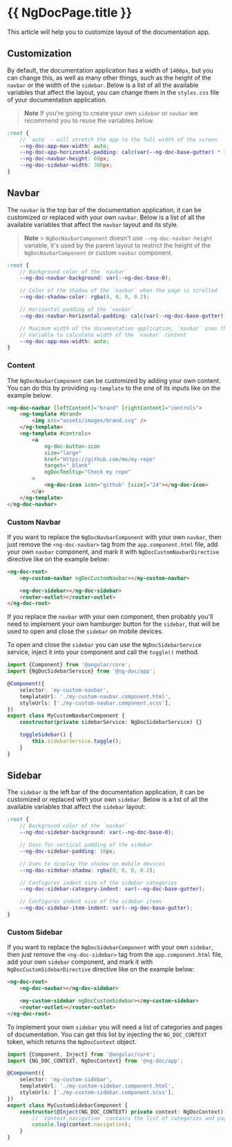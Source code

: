 # {{ NgDocPage.title }}

This article will help you to customize layout of the documentation app.

## Customization

By default, the documentation application has a width of `1400px`, but you can change this, as well
as
many other things, such as the height of the `navbar` or the width of the `sidebar`. Below is a list
of
all the available variables that affect the layout, you can change them in the `styles.css` file of
your documentation application.

> **Note**
> If you're going to create your own `sidebar` or `navbar` we recommend you to reuse
> the variables below.

```scss
:root {
	// `auto` - will stretch the app to the full width of the screen
	--ng-doc-app-max-width: auto;
	--ng-doc-app-horizontal-padding: calc(var(--ng-doc-base-gutter) * 3);
	--ng-doc-navbar-height: 60px;
	--ng-doc-sidebar-width: 300px;
}
```

## Navbar

The `navbar` is the top bar of the documentation application, it can be customized or replaced with
your own `navbar`. Below is a list of all the available variables that affect the `navbar` layout
and its style.

> **Note** > `NgDocNavbarComponent` doesn't use `--ng-doc-navbar-height` variable, it's used by the
> parent layout
> to restrict the height of the `NgDocNavbarComponent` or custom `navbar` component.

```scss
:root {
	// Background color of the `navbar`
	--ng-doc-navbar-background: var(--ng-doc-base-0);

	// Color of the shadow of the `navbar` when the page is scrolled
	--ng-doc-shadow-color: rgba(0, 0, 0, 0.2);

	// Horizontal padding of the `navbar`
	--ng-doc-navbar-horizontal-padding: calc(var(--ng-doc-base-gutter) * 3);

	// Maximum width of the documentation application, `navbar` uses this
	// Variable to calculate width of the `navbar` content
	--ng-doc-app-max-width: auto;
}
```

### Content

The `NgDocNavbarComponent` can be customized by adding your own content. You can do this
by providing `ng-template` to the one of its inputs like on the example below:

```html
<ng-doc-navbar [leftContent]="brand" [rightContent]="controls">
	<ng-template #brand>
		<img src="assets/images/brand.svg" />
	</ng-template>
	<ng-template #controls>
		<a
			ng-doc-button-icon
			size="large"
			href="https://github.com/me/my-repo"
			target="_blank"
			ngDocTooltip="Check my repo"
		>
			<ng-doc-icon icon="github" [size]="24"></ng-doc-icon>
		</a>
	</ng-template>
</ng-doc-navbar>
```

### Custom Navbar

If you want to replace the `NgDocNavbarComponent` with your own `navbar`, then just remove the
`<ng-doc-navbar>` tag from the `app.component.html` file, add your own `navbar` component,
and mark it with `NgDocCustomNavbarDirective` directive like on the example below:

```html
<ng-doc-root>
	<my-custom-navbar ngDocCustomNavbar></my-custom-navbar>

	<ng-doc-sidebar></ng-doc-sidebar>
	<router-outlet></router-outlet>
</ng-doc-root>
```

If you replace the `navbar` with your own component, then probably you'll need to implement
your own hamburger button for the `sidebar`, that will be used to open and close the `sidebar`
on mobile devices.

To open and close the `sidebar` you can use the `NgDocSidebarService` service, inject it into your
component and call the `toggle()` method.

```typescript
import {Component} from '@angular/core';
import {NgDocSidebarService} from '@ng-doc/app';

@Component({
	selector: 'my-custom-navbar',
	templateUrl: './my-custom-navbar.component.html',
	styleUrls: ['./my-custom-navbar.component.scss'],
})
export class MyCustomNavbarComponent {
	constructor(private sidebarService: NgDocSidebarService) {}

	toggleSidebar() {
		this.sidebarService.toggle();
	}
}
```

## Sidebar

The `sidebar` is the left bar of the documentation application, it can be customized or replaced
with
your own `sidebar`. Below is a list of all the available variables that affect the `sidebar` layout:

```scss
:root {
	// Background color of the `navbar`
	--ng-doc-sidebar-background: var(--ng-doc-base-0);

	// Uses for vertical padding of the sidebar
	--ng-doc-sidebar-padding: 16px;

	// Uses to display the shadow on mobile devices
	--ng-doc-sidebar-shadow: rgba(0, 0, 0, 0.2);

	// Configures indent size of the sidebar categories
	--ng-doc-sidebar-category-indent: var(--ng-doc-base-gutter);

	// Configures indent size of the sidebar items
	--ng-doc-sidebar-item-indent: var(--ng-doc-base-gutter);
}
```

### Custom Sidebar

If you want to replace the `NgDocSidebarComponent` with your own `sidebar`, then just remove the
`<ng-doc-sidebar>` tag from the `app.component.html` file, add your own `sidebar` component,
and mark it with `NgDocCustomSidebarDirective` directive like on the example below:

```html
<ng-doc-root>
    <ng-doc-navbar></ng-doc-sidebar>

    <my-custom-sidebar ngDocCustomSidebar></my-custom-sidebar>
    <router-outlet></router-outlet>
</ng-doc-root>
```

To implement your own `sidebar` you will need a list of categories and pages of documentation.
You can get this list by injecting the `NG_DOC_CONTEXT` token, which returns the `NgDocContext`
object.

```typescript
import {Component, Inject} from '@angular/core';
import {NG_DOC_CONTEXT, NgDocContext} from '@ng-doc/app';

@Component({
	selector: 'my-custom-sidebar',
	templateUrl: './my-custom-sidebar.component.html',
	styleUrls: ['./my-custom-sidebar.component.scss'],
})
export class MyCustomSidebarComponent {
	constructor(@Inject(NG_DOC_CONTEXT) private context: NgDocContext) {
		// `context.navigation` contains the list of categories and pages of documentation
		console.log(context.navigation);
	}
}
```
